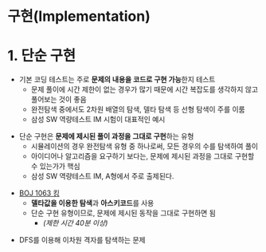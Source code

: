 # 구현(Implementation)
# 1. 단순 구현
* 기본 코딩 테스트는 주로 **문제의 내용을 코드로 구현 가능**한지 테스트
  * 문제 풀이에 시간 제한이 없는 경우가 많기 때문에 시간 복잡도를 생각하지 않고 풀어보는 것이 좋음
  * 완전탐색 중에서도 2차원 배열의 탐색, 델타 탐색 등 선형 탐색이 주를 이룸
  * 삼성 SW 역량테스트 IM 시험이 대표적인 예시
- 단순 구현은 **문제에 제시된 풀이 과정을 그대로 구현**하는 유형
  * 시뮬레이션의 경우 완전탐색 유형 중 하나로써, 모든 경우의 수를 탐색하여 풀이
  * 아이디어나 알고리즘을 요구하기 보다는, 문제에 제시된 과정을 그대로 구현할 수 있는가가 핵심
  * 삼성 SW 역량테스트 IM, A형에서 주로 출제된다.
* [BOJ 1063 킹](https://www.acmicpc.net/problem/1063)
  * **델타값을 이용한 탐색**과 **아스키코드**를 사용
  * 단순 구현 유형이므로, 문제에 제시된 동작을 그대로 구현하면 됨
    * *(제한 시간 40분 이상)*
- DFS를 이용해 이차원 격자를 탐색하는 문제